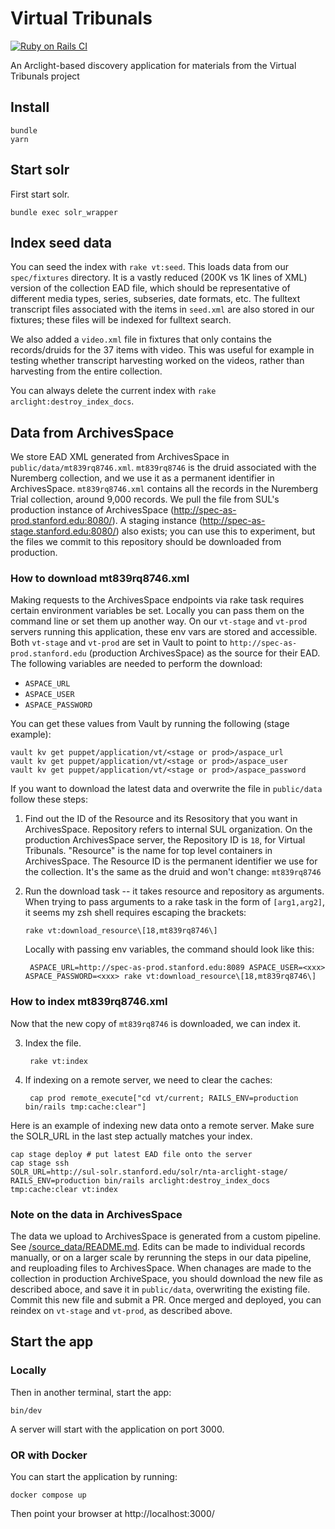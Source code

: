 # Virtual Tribunals
[![Ruby on Rails CI](https://github.com/sul-dlss/vt-arclight/actions/workflows/rubyonrails.yml/badge.svg)](https://github.com/sul-dlss/vt-arclight/actions/workflows/rubyonrails.yml)

An Arclight-based discovery application for materials from the Virtual Tribunals project

## Install
```
bundle
yarn
```


## Start solr
First start solr.
```shell
bundle exec solr_wrapper
```
## Index seed data
You can seed the index with `rake vt:seed`. This loads data from our `spec/fixtures` directory. It is a vastly reduced (200K vs 1K lines of XML) version of the collection EAD file, which should be representative of different media types, series, subseries, date formats, etc. The fulltext transcript files associated with the items in `seed.xml` are also stored in our fixtures; these files will be indexed for fulltext search.

We also added a `video.xml` file in fixtures that only contains the records/druids for the 37 items with video. This was useful for example in testing whether transcript harvesting worked on the videos, rather than harvesting from the entire collection.

You can always delete the current index with `rake arclight:destroy_index_docs`.

## Data from ArchivesSpace

We store EAD XML generated from ArchivesSpace in `public/data/mt839rq8746.xml`. `mt839rq8746` is the druid associated with the Nuremberg collection, and we use it as a permanent identifier in ArchivesSpace. `mt839rq8746.xml` contains all the records in the Nuremberg Trial collection, around 9,000 records. We pull the file from SUL's production instance of ArchivesSpace (http://spec-as-prod.stanford.edu:8080/). A staging instance (http://spec-as-stage.stanford.edu:8080/) also exists; you can use this to experiment, but the files we commit to this repository should be downloaded from production.

### How to download mt839rq8746.xml
Making requests to the ArchivesSpace endpoints via rake task requires certain environment variables be set. Locally you can pass them on the command line or set them up another way. On our `vt-stage` and `vt-prod` servers running this application, these env vars are stored and accessible. Both `vt-stage` and `vt-prod` are set in Vault to point to `http://spec-as-prod.stanford.edu` (production ArchivesSpace) as the source for their EAD. The following variables are needed to perform the download:

- `ASPACE_URL`
- `ASPACE_USER`
- `ASPACE_PASSWORD`

You can get these values from Vault by running the following (stage example):
```shell
vault kv get puppet/application/vt/<stage or prod>/aspace_url
vault kv get puppet/application/vt/<stage or prod>/aspace_user
vault kv get puppet/application/vt/<stage or prod>/aspace_password
```

If you want to download the latest data and overwrite the file in `public/data` follow these steps:

1. Find out the ID of the Resource and its Resository that you want in ArchivesSpace. Repository refers to internal SUL organization. On the production ArchivesSpace server, the Repository ID is `18`, for Virtual Tribunals. "Resource" is the name for top level containers in ArchivesSpace. The Resource ID is the permanent identifier we use for the collection. It's the same as the druid and won't change: `mt839rq8746`

2. Run the download task -- it takes resource and repository as arguments. When trying to pass arguments to a rake task in the form of `[arg1,arg2]`, it seems my zsh shell requires escaping the brackets:
    ```shell
    rake vt:download_resource\[18,mt839rq8746\]           
    ```

    Locally with passing env variables, the command should look like this:
    ```shell
     ASPACE_URL=http://spec-as-prod.stanford.edu:8089 ASPACE_USER=<xxx> ASPACE_PASSWORD=<xxx> rake vt:download_resource\[18,mt839rq8746\]  
     ```
### How to index mt839rq8746.xml

Now that the new copy of `mt839rq8746` is downloaded, we can index it.

3. Index the file.
    ```shell
     rake vt:index 
    ```
4. If indexing on a remote server, we need to clear the caches:
   ```shell
    cap prod remote_execute["cd vt/current; RAILS_ENV=production bin/rails tmp:cache:clear"]
   ```

Here is an example of indexing new data onto a remote server. Make sure the SOLR_URL in the last step actually matches your index.
```shell
cap stage deploy # put latest EAD file onto the server
cap stage ssh
SOLR_URL=http://sul-solr.stanford.edu/solr/nta-arclight-stage/  RAILS_ENV=production bin/rails arclight:destroy_index_docs tmp:cache:clear vt:index
```

### Note on the data in ArchivesSpace
The data we upload to ArchivesSpace is generated from a custom pipeline. See [/source_data/README.md]().
Edits can be made to individual records manually, or on a larger scale by rerunning the steps in our data pipeline, and reuploading files to ArchivesSpace. When chanages are made to the collection in production ArchiveSpace, you should download the new file as described aboce, and save it in `public/data`, overwriting the existing file. Commit this new file and submit a PR. Once merged and deployed, you can reindex on  `vt-stage` and `vt-prod`, as described above.

## Start the app

### Locally
Then in another terminal, start the app:
```shell
bin/dev
```
A server will start with the application on port 3000.

### OR with Docker
You can start the application by running:
```
docker compose up
```
Then point your browser at http://localhost:3000/
